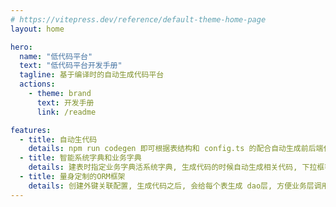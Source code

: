 ```yaml
---
# https://vitepress.dev/reference/default-theme-home-page
layout: home

hero:
  name: "低代码平台"
  text: "低代码平台开发手册"
  tagline: 基于编译时的自动生成代码平台
  actions:
    - theme: brand
      text: 开发手册
      link: /readme

features:
  - title: 自动生代码
    details: npm run codegen 即可根据表结构和 config.ts 的配合自动生成前后端代码
  - title: 智能系统字典和业务字典
    details: 建表时指定业务字典活系统字典, 生成代码的时候自动生成相关代码, 下拉框等
  - title: 量身定制的ORM框架
    details: 创建外键关联配置, 生成代码之后, 会给每个表生成 dao层, 方便业务层调用
---
```


